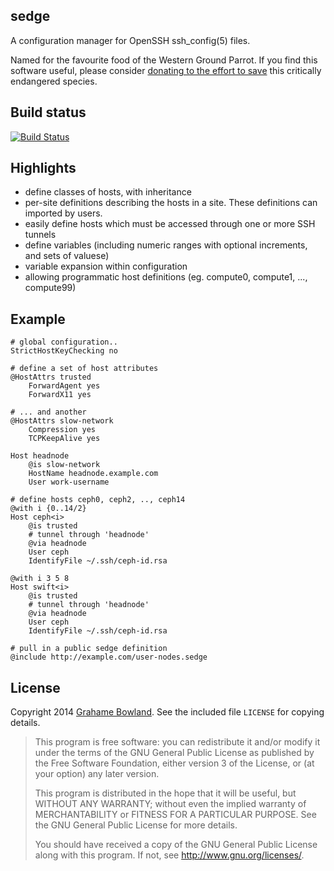 sedge
------

A configuration manager for OpenSSH ssh\_config(5) files.

Named for the favourite food of the Western Ground Parrot.
If you find this software useful, please consider 
[donating to the effort to save](http://www.givenow.com.au/groundparrot)
this critically endangered species.

Build status
------------

[![Build Status](https://travis-ci.org/grahame/sedge.svg?branch=master)](https://travis-ci.org/grahame/sedge)

Highlights
-----------

 - define classes of hosts, with inheritance
 - per-site definitions describing the hosts in a site. These definitions
can imported by users.
 - easily define hosts which must be accessed through one or more SSH
 tunnels
 - define variables (including numeric ranges with optional increments, and 
 sets of valuese)
 - variable expansion within configuration
 - allowing programmatic host definitions (eg. compute0, compute1, ..., compute99)

Example
-------

    # global configuration..
    StrictHostKeyChecking no

    # define a set of host attributes
    @HostAttrs trusted
        ForwardAgent yes
        ForwardX11 yes

    # ... and another
    @HostAttrs slow-network
        Compression yes
        TCPKeepAlive yes

    Host headnode
        @is slow-network
        HostName headnode.example.com
        User work-username

    # define hosts ceph0, ceph2, .., ceph14
    @with i {0..14/2}
    Host ceph<i>
        @is trusted
        # tunnel through 'headnode'
        @via headnode
        User ceph
        IdentifyFile ~/.ssh/ceph-id.rsa

    @with i 3 5 8
    Host swift<i>
        @is trusted
        # tunnel through 'headnode'
        @via headnode
        User ceph
        IdentifyFile ~/.ssh/ceph-id.rsa

    # pull in a public sedge definition
    @include http://example.com/user-nodes.sedge

License
-------

Copyright 2014 [Grahame Bowland](mailto:grahame@angrygoats.net).
See the included file `LICENSE` for copying details.

> This program is free software: you can redistribute it and/or modify
> it under the terms of the GNU General Public License as published by
> the Free Software Foundation, either version 3 of the License, or
> (at your option) any later version.
> 
> This program is distributed in the hope that it will be useful,
> but WITHOUT ANY WARRANTY; without even the implied warranty of
> MERCHANTABILITY or FITNESS FOR A PARTICULAR PURPOSE.  See the
> GNU General Public License for more details.
> 
> You should have received a copy of the GNU General Public License
> along with this program.  If not, see <http://www.gnu.org/licenses/>.

